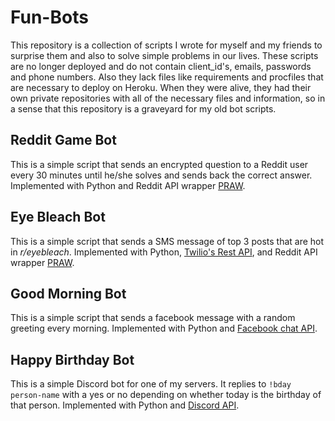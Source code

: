
# Fun-Bots
This repository is a collection of scripts I wrote for myself and my friends to surprise them and also to solve simple problems in our lives. These scripts are no longer deployed and do not contain client_id's, emails, passwords and phone numbers. Also they lack files like requirements and procfiles that are necessary to deploy on Heroku. When they were alive, they had their own private repositories with all of the necessary files and information, so in a sense that this repository is a graveyard for my old bot scripts. 

## Reddit Game Bot
This is a simple script that sends an encrypted question to a Reddit user every 30 minutes until he/she solves and sends back the correct answer. Implemented with Python and Reddit API wrapper [PRAW](https://praw.readthedocs.io/en/latest/). 

## Eye Bleach Bot 
This is a simple script that sends a SMS message of top 3 posts that are hot in *r/eyebleach*. Implemented with Python, [Twilio's Rest API](https://www.twilio.com/docs/usage/api), and Reddit API wrapper [PRAW](https://praw.readthedocs.io/en/latest/). 

## Good Morning Bot
This is a simple script that sends a facebook message with a random greeting every morning. Implemented with Python and [Facebook chat API](https://fbchat.readthedocs.io/en/stable/).

## Happy Birthday Bot 
This is a simple Discord bot for one of my servers. It replies to `!bday person-name` with a yes or no depending on whether today is the birthday of that person. Implemented with Python and [Discord API](https://discord.com/developers/docs/intro).
